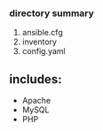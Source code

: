 ### directory summary

1. ansible.cfg
2. inventory
3. config.yaml

## includes:
- Apache
- MySQL
- PHP
